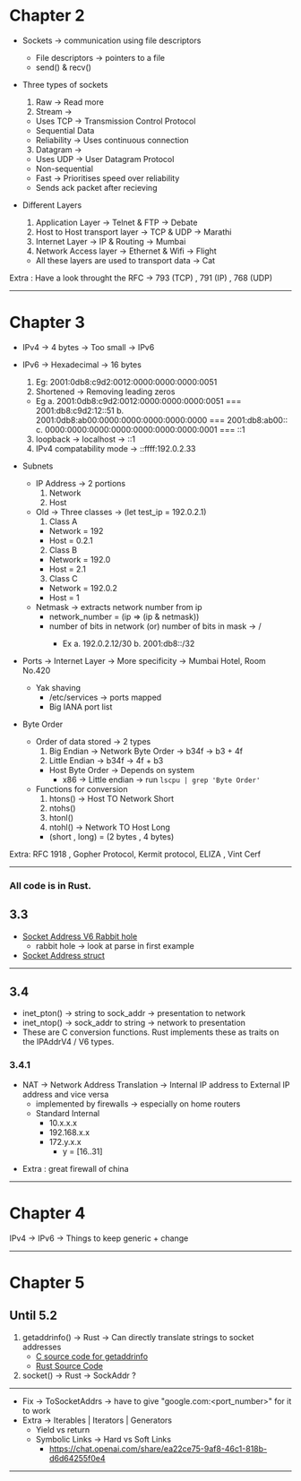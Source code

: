 
# Chapter 2
- Sockets -> communication using file descriptors
  - File descriptors -> pointers to a file
  - send() & recv()

- Three types of sockets 
  1. Raw -> Read more
  2. Stream -> 
    * Uses TCP -> Transmission Control Protocol
    * Sequential Data
    * Reliability -> Uses continuous connection
  3. Datagram ->
    * Uses UDP -> User Datagram Protocol
    * Non-sequential
    * Fast -> Prioritises speed over reliability
    * Sends ack packet after recieving

- Different Layers
  1. Application Layer -> Telnet & FTP -> Debate
  2. Host to Host transport layer -> TCP & UDP -> Marathi
  3. Internet Layer -> IP & Routing -> Mumbai
  4. Network Access layer -> Ethernet & Wifi -> Flight

  * All these layers are used to transport data -> Cat

Extra : Have a look throught the RFC -> 793 (TCP) , 791 (IP) , 768 (UDP)

---

# Chapter 3
- IPv4 -> 4 bytes -> Too small -> IPv6
- IPv6 -> Hexadecimal -> 16 bytes
  1. Eg: 2001:0db8:c9d2:0012:0000:0000:0000:0051
  2. Shortened -> Removing leading zeros
    - Eg
      a. 2001:0db8:c9d2:0012:0000:0000:0000:0051 === 2001:db8:c9d2:12::51
      b. 2001:0db8:ab00:0000:0000:0000:0000:0000 === 2001:db8:ab00::
      c. 0000:0000:0000:0000:0000:0000:0000:0001 === ::1
  3. loopback -> localhost -> ::1
  4. IPv4 compatability mode -> ::ffff:192.0.2.33

- Subnets
  - IP Address -> 2 portions
    1. Network 
    2. Host
  - Old -> Three classes -> (let test_ip = 192.0.2.1)
    1. Class A
      * Network = 192
      * Host = 0.2.1
    2. Class B
      * Network = 192.0
      * Host = 2.1
    3. Class C
      * Network = 192.0.2
      * Host = 1
  - Netmask -> extracts network number from ip
    * network_number = (ip => (ip & netmask))
    * number of bits in network (or) number of bits in mask -> <IP>/<X>
      - Ex
        a. 192.0.2.12/30
        b. 2001:db8::/32

- Ports -> Internet Layer -> More specificity -> Mumbai Hotel, Room No.420
  * Yak shaving 
    * /etc/services -> ports mapped
    * Big IANA port list

- Byte Order
  - Order of data stored -> 2 types
    1. Big Endian -> Network Byte Order -> b34f -> b3 + 4f
    2. Little Endian -> b34f -> 4f + b3
    * Host Byte Order -> Depends on system
      * x86 -> Little endian -> run `lscpu | grep 'Byte Order'`
  - Functions for conversion
    1. htons() -> Host TO Network Short
    2. ntohs()
    3. htonl()
    4. ntohl() -> Network TO Host Long
    * (short , long) = (2 bytes , 4 bytes)

Extra: RFC 1918 , Gopher Protocol, Kermit protocol, ELIZA , Vint Cerf

---

### All code is in Rust.

## 3.3

- [Socket Address V6 Rabbit hole](https://doc.rust-lang.org/nightly/core/net/struct.SocketAddrV6.html)
    - rabbit hole -> look at parse in first example
- [Socket Address struct](https://doc.rust-lang.org/nightly/core/net/enum.SocketAddr.html)

---

## 3.4
- inet_pton() -> string to sock_addr -> presentation to network
- inet_ntop() -> sock_addr to string -> network to presentation
- These are C conversion functions. Rust implements these as traits on the IPAddrV4 / V6 types.

### 3.4.1
- NAT -> Network Address Translation -> Internal IP address to External IP address and vice versa
    - implemented by firewalls -> especially on home routers
    - Standard Internal
        * 10.x.x.x
        * 192.168.x.x
        * 172.y.x.x
            * y = [16..31]
* Extra : great firewall of china

---

# Chapter 4
IPv4 -> IPv6 -> Things to keep generic + change

---

# Chapter 5

## Until 5.2
1. getaddrinfo() -> Rust -> Can directly translate strings to socket addresses
    * [C source code for getaddrinfo](https://github.com/openbsd/src/blob/7bda13b189a4f018fdaecef65dbcb2de30679627/lib/libc/asr/getaddrinfo.c#L28) 
    * [Rust Source Code](https://doc.rust-lang.org/std/net/trait.ToSocketAddrs.html) 
2. socket() -> Rust -> SockAddr ? 

---

* Fix -> ToSocketAddrs -> have to give "google.com:<port_number>" for it to work
* Extra -> Iterables | Iterators | Generators
    * Yield vs return
    * Symbolic Links -> Hard vs Soft Links
        * https://chat.openai.com/share/ea22ce75-9af8-46c1-818b-d6d64255f0e4

---
